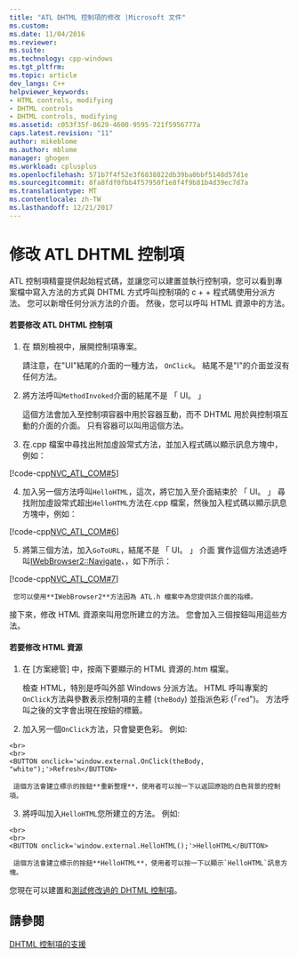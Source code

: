 ```yaml
---
title: "ATL DHTML 控制項的修改 |Microsoft 文件"
ms.custom: 
ms.date: 11/04/2016
ms.reviewer: 
ms.suite: 
ms.technology: cpp-windows
ms.tgt_pltfrm: 
ms.topic: article
dev_langs: C++
helpviewer_keywords:
- HTML controls, modifying
- DHTML controls
- DHTML controls, modifying
ms.assetid: c053f35f-8629-4600-9595-721f5956777a
caps.latest.revision: "11"
author: mikeblome
ms.author: mblome
manager: ghogen
ms.workload: cplusplus
ms.openlocfilehash: 571b7f4f52e3f6838822db39ba0bbf5148d57d1e
ms.sourcegitcommit: 8fa8fdf0fbb4f57950f1e8f4f9b81b4d39ec7d7a
ms.translationtype: MT
ms.contentlocale: zh-TW
ms.lasthandoff: 12/21/2017
---
```

# <a name="modifying-the-atl-dhtml-control"></a>修改 ATL DHTML 控制項
ATL 控制項精靈提供起始程式碼，並讓您可以建置並執行控制項，您可以看到專案檔中寫入方法的方式與 DHTML 方式呼叫控制項的 c + + 程式碼使用分派方法。 您可以新增任何分派方法的介面。 然後，您可以呼叫 HTML 資源中的方法。  
  
#### <a name="to-modify-the-atl-dhtml-control"></a>若要修改 ATL DHTML 控制項  
  
1.  在 類別檢視中，展開控制項專案。  
  
     請注意，在"UI"結尾的介面的一種方法， `OnClick`。 結尾不是"I"的介面並沒有任何方法。  
  
2.  將方法呼叫`MethodInvoked`介面的結尾不是 「 UI。 」  
  
     這個方法會加入至控制項容器中用於容器互動，而不 DHTML 用於與控制項互動的介面的介面。 只有容器可以叫用這個方法。  
  
3.  在.cpp 檔案中尋找出附加虛設常式方法，並加入程式碼以顯示訊息方塊中，例如：  
  
 [!code-cpp[NVC_ATL_COM#5](../atl/codesnippet/cpp/modifying-the-atl-dhtml-control_1.cpp)]  
  
4.  加入另一個方法呼叫`HelloHTML`，這次，將它加入至介面結束於 「 UI。 」 尋找附加虛設常式超出`HelloHTML`方法在.cpp 檔案，然後加入程式碼以顯示訊息方塊中，例如：  
  
 [!code-cpp[NVC_ATL_COM#6](../atl/codesnippet/cpp/modifying-the-atl-dhtml-control_2.cpp)]  
  
5.  將第三個方法，加入`GoToURL`，結尾不是 「 UI。 」 介面 實作這個方法透過呼叫[IWebBrowser2::Navigate](https://msdn.microsoft.com/library/aa752133.aspx)、，如下所示：  
  
 [!code-cpp[NVC_ATL_COM#7](../atl/codesnippet/cpp/modifying-the-atl-dhtml-control_3.cpp)]  
  
     您可以使用**IWebBrowser2**方法因為 ATL.h 檔案中為您提供該介面的指標。  
  
 接下來，修改 HTML 資源來叫用您所建立的方法。 您會加入三個按鈕叫用這些方法。  
  
#### <a name="to-modify-the-html-resource"></a>若要修改 HTML 資源  
  
1.  在 [方案總管] 中，按兩下要顯示的 HTML 資源的.htm 檔案。  
  
     檢查 HTML，特別是呼叫外部 Windows 分派方法。 HTML 呼叫專案的`OnClick`方法與參數表示控制項的主體 (`theBody`) 並指派色彩 (「`red`")。 方法呼叫之後的文字會出現在按鈕的標籤。  
  
2.  加入另一個`OnClick`方法，只會變更色彩。 例如:   
  
 ```  
 <br>  
 <br>  
 <BUTTON onclick='window.external.OnClick(theBody, "white");'>Refresh</BUTTON>  
 ```  
  
     這個方法會建立標示的按鈕**重新整理**，使用者可以按一下以返回原始的白色背景的控制項。  
  
3.  將呼叫加入`HelloHTML`您所建立的方法。 例如:   
  
 ```  
 <br>  
 <br>  
 <BUTTON onclick='window.external.HelloHTML();'>HelloHTML</BUTTON>  
 ```  
  
     這個方法會建立標示的按鈕**HelloHTML**，使用者可以按一下以顯示`HelloHTML`訊息方塊。  
  
 您現在可以建置和[測試修改過的 DHTML 控制項](../atl/testing-the-modified-atl-dhtml-control.md)。  
  
## <a name="see-also"></a>請參閱  
 [DHTML 控制項的支援](../atl/atl-support-for-dhtml-controls.md)


